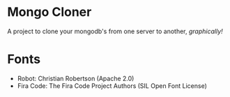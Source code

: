 # Mongo Cloner
A project to clone your mongodb's from one server to another, _graphically!_

# Fonts
- Robot: Christian Robertson (Apache 2.0)
- Fira Code: The Fira Code Project Authors (SIL Open Font License)